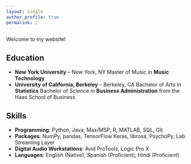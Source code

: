 ```yaml
---
layout: single
author_profile: true
permalink: /
---
```


Welcome to my website!

## Education
- **New York University** – New York, NY
  Master of Music in **Music Technology**
- **University of California, Berkeley** – Berkeley, CA
  Bachelor of Arts in **Statistics**
  Bachelor of Science in **Business Administration** from the Haas School of Business

## Skills
- **Programming**: Python, Java, Max/MSP, R, MATLAB, SQL, Git
- **Packages**: NumPy, pandas, TensorFlow Keras, librosa, PsychoPy, Lab Streaming Layer
- **Digital Audio Workstations**: Avid ProTools, Logic Pro X
- **Languages**: English (Native), Spanish (Proficient), Hindi (Proficient)
